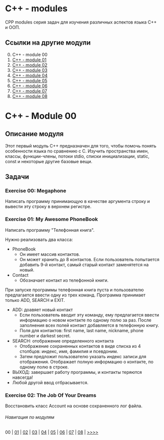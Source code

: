 # C++ - modules

CPP modules серия задач для изучения различных аспектов языка C++ и ООП.

## Ссылки на другие модули

0. C++ - module 00
1. [C++ - module 01](https://github.com/vrivka/cpp_01)
2. [C++ - module 02](https://github.com/vrivka/cpp_02)
3. [C++ - module 03](https://github.com/vrivka/cpp_03)
4. [C++ - module 04](https://github.com/vrivka/cpp_04)
5. [C++ - module 05](https://github.com/vrivka/cpp_05)
6. [C++ - module 06](https://github.com/vrivka/cpp_06)
7. [C++ - module 07](https://github.com/vrivka/cpp_07)
8. [C++ - module 08](https://github.com/vrivka/cpp_08)

# C++ - Module 00

## Описание модуля
Этот первый модуль C++ предназначен для того, чтобы помочь понять особенности языка по сравнению с C. Изучить пространства имен, классы, функции-члены, потоки stdio, списки инициализации, static, const и некоторые другие базовые вещи.
## Задачи
### Exercise 00: Megaphone
Написать программу принимающую в качестве аргумента строку и вывести эту строку в верхнем регистре.

### Exercise 01: My Awesome PhoneBook
Написать программу "Телефонная книга".

Нужно реализовать два класса:
- PhoneBook
	- Он имеет массив контактов.
	- Он может хранить до 8 контактов. Если пользователь попытается добавить 9-й контакт, самый старый контакт заменятется на новый.
- Contact
	- Обозначает контакт из телефонной книги.

При запуске программы телефонная книга пуста и пользователю предлагается ввести одну из трех команд. Программа принимает только ADD, SEARCH и EXIT.
- ADD: доавяет новый контакт
	- Если пользователь вводит эту команду, ему предлагается ввести информацию о новом контакте по одному полю за раз. После заполнения всех полей контакт добавляется в телефонную книгу.
	- Поля для контактов: first name, last name, nickname, phone number и darkest secret.
- SEARCH: отображение определенного контакта
	- Отображение сохраненных контактов в виде списка из 4 столбцов: индекс, имя, фамилия и псевдоним.
	- Затем предложит пользователю указать индекс записи для отображения. Отображает полную информацию о контакте, по одному полю в строке.
- ВЫХОД: завершает работу программы, и контакты теряются навсегда!
- Любой другой ввод отбрасывается.

### Exercise 02: The Job Of Your Dreams
Восстановить класс Account на основе сохраненного лог файла.

###### Навигация по модулям
00 |
[01](https://github.com/vrivka/cpp_01) |
[02](https://github.com/vrivka/cpp_02) |
[03](https://github.com/vrivka/cpp_03) |
[04](https://github.com/vrivka/cpp_04) |
[05](https://github.com/vrivka/cpp_05) |
[06](https://github.com/vrivka/cpp_06) |
[07](https://github.com/vrivka/cpp_07) |
[08](https://github.com/vrivka/cpp_08) |
[>>>>](https://github.com/vrivka/cpp_01)